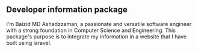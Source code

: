 ## Developer information package

I'm Baizid MD Ashadzzaman, a passionate and versatile software engineer with a strong foundation in Computer Science and Engineering. This package's purpose is to integrate my information in a website that I have built using laravel.
